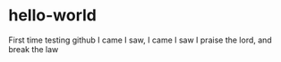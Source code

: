 # hello-world
First time testing github
I came I saw, I came I saw
I praise the lord, and break the law
